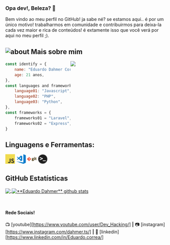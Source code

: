 ### Opa dev!, Beleza? 👋

Bem vindo ao meu perfil no GitHub! ja sabe né? se estamos aqui.. é por um único motivo! trabalharmos em comunidade e contribuirmos para deixa-la cada vez maior
e rica de conteúdos! é extamente isso que você verá por aqui no meu perfil ;).

## <img width="45" alt="about" src="https://raw.github.com/elizarov/elizarov/master/about.png"> Mais sobre mim

<img align="right" width="300" src="https://i2.wp.com/allhtaccess.info/wp-content/uploads/2018/03/programming.gif?fit=1281%2C716&ssl=1" />

``` Javascript
const identify = {
    name: "Eduardo Dahmer Correa",
    age: 21 anos,
},
const languages and frameworks = {
    language01: "Javascript",
    language02: "PHP",
    language03: "Python",
},
const frameworks = {
    frameworks01 = "Laravel",
    frameworks02 = "Express",
}
```

## **Linguagens e Ferramentas:**  

<code><img height="30" src="https://raw.githubusercontent.com/github/explore/80688e429a7d4ef2fca1e82350fe8e3517d3494d/topics/javascript/javascript.png"></code>
<code><img height="30" src="https://raw.githubusercontent.com/github/explore/80688e429a7d4ef2fca1e82350fe8e3517d3494d/topics/visual-studio-code/visual-studio-code.png"></code>
<code><img height="30" src="https://raw.githubusercontent.com/github/explore/80688e429a7d4ef2fca1e82350fe8e3517d3494d/topics/git/git.png"></code>
<code><img height="30" src="https://raw.githubusercontent.com/github/explore/80688e429a7d4ef2fca1e82350fe8e3517d3494d/topics/terminal/terminal.png"></code>


## **GitHub Estatísticas**

<a href="https://github.com/devdahmer99">
  <img align="center" src="https://github-readme-stats.vercel.app/api/top-langs/?username=devdahmer99&theme=dracula&hide_langs_below=1" />
</a>

<a href="https://github.com/devdahmer99">
 <img align="center" src="https://github-readme-stats.vercel.app/api?username=devdahmer99&show_icons=true&theme=dracula&line_height=27" alt="**Eduardo Dahmer** github stats"/>
</a>


[youtube]: https://www.youtube.com/user/Dev_Hacking/
[instagram]: https://www.instagram.com/dahmer.ts/
[linkedin]: https://www.linkedin.com/in/Eduardo.correa/
<br>

#### Rede Sociais!


📺 [youtube][https://www.youtube.com/user/Dev_Hacking/] **|** 
📷 [instagram][https://www.instagram.com/dahmer.ts/] **|** 
👔 [linkedin][https://www.linkedin.com/in/Eduardo.correa/]

